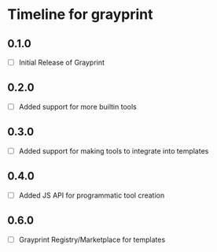 # Timeline for grayprint

## 0.1.0

- [ ] Initial Release of Grayprint

## 0.2.0

- [ ] Added support for more builtin tools

## 0.3.0

- [ ] Added support for making tools to integrate into templates

## 0.4.0

- [ ] Added JS API for programmatic tool creation

## 0.6.0

- [ ] Grayprint Registry/Marketplace for templates
